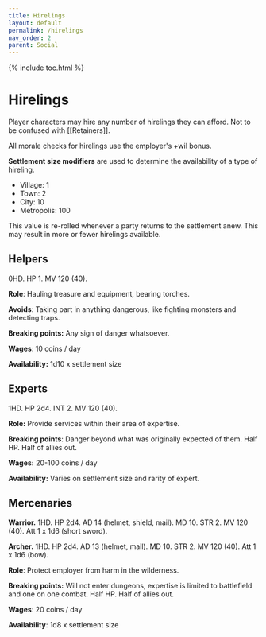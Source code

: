 ```yaml
---
title: Hirelings
layout: default
permalink: /hirelings
nav_order: 2
parent: Social
---
```

{% include toc.html %}

# Hirelings
Player characters may hire any number of hirelings they can afford. Not to be confused with [[Retainers]].

All morale checks for hirelings use the employer's +wil bonus. 

**Settlement size modifiers** are used to determine the availability of a type of hireling. 

- Village: 1
- Town: 2
- City: 10
- Metropolis: 100

This value is re-rolled whenever a party returns to the settlement anew. This may result in more or fewer hirelings available. 

## Helpers
0HD. HP 1. MV 120 (40). 

**Role**: Hauling treasure and equipment, bearing torches. 

**Avoids**: Taking part in anything dangerous, like fighting monsters and detecting traps. 

**Breaking points:** Any sign of danger whatsoever. 

**Wages**: 10 coins / day

**Availability:** 1d10 x settlement size

## Experts
1HD. HP 2d4. INT 2. MV 120 (40).

**Role:** Provide services within their area of expertise. 

**Breaking points**: Danger beyond what was originally expected of them. Half HP. Half of allies out.

**Wages:** 20-100 coins / day

**Availability:** Varies on settlement size and rarity of expert. 

## Mercenaries
**Warrior.** 1HD. HP 2d4. AD 14 (helmet, shield, mail). MD 10. STR 2. MV 120 (40). Att 1 x 1d6 (short sword).

**Archer.** 1HD. HP 2d4. AD 13 (helmet, mail). MD 10. STR 2. MV 120 (40). Att 1 x 1d6 (bow).

**Role**: Protect employer from harm in the wilderness. 

**Breaking points:** Will not enter dungeons, expertise is limited to battlefield and one on one combat. Half HP. Half of allies out.

**Wages**: 20 coins / day

**Availability**: 1d8 x settlement size

